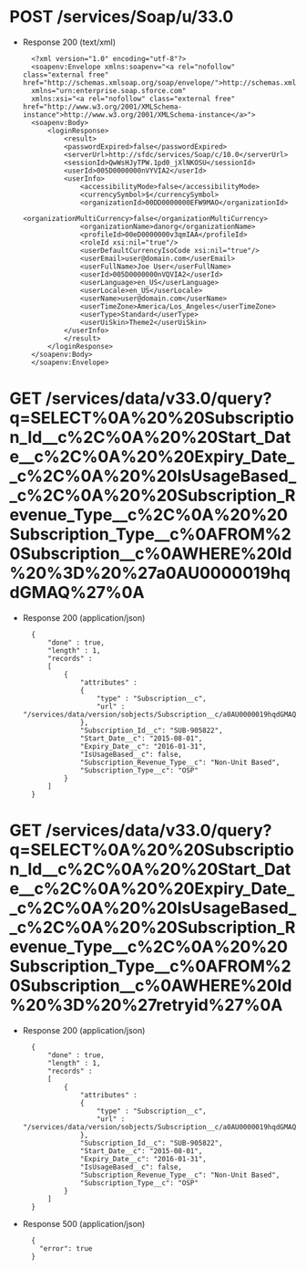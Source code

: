 # POST /services/Soap/u/33.0
+ Response 200 (text/xml)

        <?xml version="1.0" encoding="utf-8"?>
        <soapenv:Envelope xmlns:soapenv="<a rel="nofollow" class="external free" href="http://schemas.xmlsoap.org/soap/envelope/">http://schemas.xmlsoap.org/soap/envelope/</a>"
        xmlns="urn:enterprise.soap.sforce.com"
        xmlns:xsi="<a rel="nofollow" class="external free" href="http://www.w3.org/2001/XMLSchema-instance">http://www.w3.org/2001/XMLSchema-instance</a>">
        <soapenv:Body>
            <loginResponse>
                <result>
                <passwordExpired>false</passwordExpired>
                <serverUrl>http://sfdc/services/Soap/c/10.0</serverUrl>
                <sessionId>QwWsHJyTPW.1pd0_jXlNKOSU</sessionId>
                <userId>005D0000000nVYVIA2</userId>
                <userInfo>
                    <accessibilityMode>false</accessibilityMode>
                    <currencySymbol>$</currencySymbol>
                    <organizationId>00DD0000000EFW9MAO</organizationId>
                    <organizationMultiCurrency>false</organizationMultiCurrency>
                    <organizationName>danorg</organizationName>
                    <profileId>00eD0000000v3qmIAA</profileId>
                    <roleId xsi:nil="true"/>
                    <userDefaultCurrencyIsoCode xsi:nil="true"/>
                    <userEmail>user@domain.com</userEmail>
                    <userFullName>Joe User</userFullName>
                    <userId>005D0000000nVQVIA2</userId>
                    <userLanguage>en_US</userLanguage>
                    <userLocale>en_US</userLocale>
                    <userName>user@domain.com</userName>
                    <userTimeZone>America/Los_Angeles</userTimeZone>
                    <userType>Standard</userType>
                    <userUiSkin>Theme2</userUiSkin>
                </userInfo>
                </result>
            </loginResponse>
        </soapenv:Body>
        </soapenv:Envelope>

# GET /services/data/v33.0/query?q=SELECT%0A%20%20Subscription_Id__c%2C%0A%20%20Start_Date__c%2C%0A%20%20Expiry_Date__c%2C%0A%20%20IsUsageBased__c%2C%0A%20%20Subscription_Revenue_Type__c%2C%0A%20%20Subscription_Type__c%0AFROM%20Subscription__c%0AWHERE%20Id%20%3D%20%27a0AU0000019hqdGMAQ%27%0A
+ Response 200 (application/json)

        {
            "done" : true,
            "length" : 1,
            "records" :
            [
                {
                    "attributes" :
                    {
                        "type" : "Subscription__c",
                        "url" : "/services/data/version/sobjects/Subscription__c/a0AU0000019hqdGMAQ"
                    },
                    "Subscription_Id__c": "SUB-905822",
                    "Start_Date__c": "2015-08-01",
                    "Expiry_Date__c": "2016-01-31",
                    "IsUsageBased__c": false,
                    "Subscription_Revenue_Type__c": "Non-Unit Based",
                    "Subscription_Type__c": "OSP"
                }
            ]
        }

# GET /services/data/v33.0/query?q=SELECT%0A%20%20Subscription_Id__c%2C%0A%20%20Start_Date__c%2C%0A%20%20Expiry_Date__c%2C%0A%20%20IsUsageBased__c%2C%0A%20%20Subscription_Revenue_Type__c%2C%0A%20%20Subscription_Type__c%0AFROM%20Subscription__c%0AWHERE%20Id%20%3D%20%27retryid%27%0A
+ Response 200 (application/json)

        {
            "done" : true,
            "length" : 1,
            "records" :
            [
                {
                    "attributes" :
                    {
                        "type" : "Subscription__c",
                        "url" : "/services/data/version/sobjects/Subscription__c/a0AU0000019hqdGMAQ"
                    },
                    "Subscription_Id__c": "SUB-905822",
                    "Start_Date__c": "2015-08-01",
                    "Expiry_Date__c": "2016-01-31",
                    "IsUsageBased__c": false,
                    "Subscription_Revenue_Type__c": "Non-Unit Based",
                    "Subscription_Type__c": "OSP"
                }
            ]
        }

+ Response 500 (application/json)

        {
          "error": true
        }
